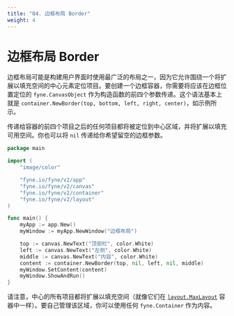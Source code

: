 ```yaml
---
title: "04. 边框布局 Border"
weight: 4
---
```


# 边框布局 Border

边框布局可能是构建用户界面时使用最广泛的布局之一，因为它允许围绕一个将扩展以填充空间的中心元素定位项目。要创建一个边框容器，你需要将应该在边框位置定位的 `fyne.CanvasObject` 作为构造函数的前四个参数传递。这个语法基本上就是 `container.NewBorder(top, bottom, left, right, center)`，如示例所示。

传递给容器的前四个项目之后的任何项目都将被定位到中心区域，并将扩展以填充可用空间。你也可以将 `nil` 传递给你希望留空的边框参数。

```go
package main

import (
	"image/color"

	"fyne.io/fyne/v2/app"
	"fyne.io/fyne/v2/canvas"
	"fyne.io/fyne/v2/container"
	"fyne.io/fyne/v2/layout"
)

func main() {
	myApp := app.New()
	myWindow := myApp.NewWindow("边框布局")

	top := canvas.NewText("顶部栏", color.White)
	left := canvas.NewText("左侧", color.White)
	middle := canvas.NewText("内容", color.White)
	content := container.NewBorder(top, nil, left, nil, middle)
	myWindow.SetContent(content)
	myWindow.ShowAndRun()
}
```

请注意，中心的所有项目都将扩展以填充空间（就像它们在 [`layout.MaxLayout`](/docs/04-container/07-max) 容器中一样）。要自己管理该区域，你可以使用任何 `fyne.Container` 作为内容。

